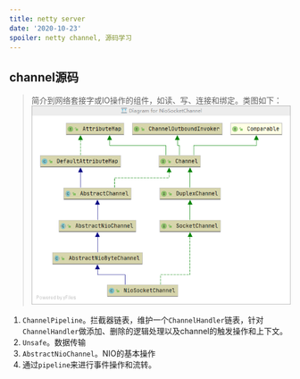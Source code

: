 ```yaml
---
title: netty server
date: '2020-10-23'
spoiler: netty channel, 源码学习
---
```


## channel源码
> 简介到网络套接字或IO操作的组件，如读、写、连接和绑定。类图如下：
![image](./channel组件-4.1.53.png)

1. `ChannelPipeline`。拦截器链表，维护一个`ChannelHandler`链表，针对`ChannelHandler`做添加、删除的逻辑处理以及channel的触发操作和上下文。
1. `Unsafe`。数据传输
1. `AbstractNioChannel`。NIO的基本操作
1. 通过`pipeline`来进行事件操作和流转。